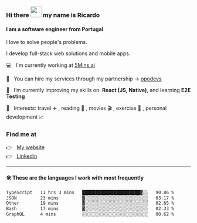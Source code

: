 ### Hi there <img src="https://raw.githubusercontent.com/iampavangandhi/iampavangandhi/master/gifs/Hi.gif" width="30"> my name is Ricardo
#### I am a software engineer from Portugal
I love to solve people's problems.

I develop full-stack web solutions and mobile apps.

💻  &nbsp; I'm currently working at <a href="https://5mins.ai/">5Mins.ai</a>

💼  &nbsp; You can hire my services through my partnership -> <a href="https://github.com/opodevs">opodevs</a>

🌱 &nbsp; I’m currently improving my skills on: **React (JS, Native)**, and learning **E2E Testing**

💙 &nbsp; Interests: travel ✈️ , reading 📖 , movies 🎬 , exercise 🏃 , personal development 📈

### Find me at

<p align="left">
  👉  &nbsp;
  <a href="https://ricardopbarbosa.com" target="_blank">
    My website
  </a>
  <br/>
  👉 &nbsp;
  <a href="https://www.linkedin.com/in/ricardopbarbosa" target="_blank">
    Linkedin
  </a>
</p>

<hr />

#### 🛠 These are the languages I work with most frequently
<!--START_SECTION:waka-->

```txt
TypeScript   11 hrs 3 mins   ██████████████████████▓░░   90.86 %
JSON         23 mins         ▓░░░░░░░░░░░░░░░░░░░░░░░░   03.17 %
Other        19 mins         ▓░░░░░░░░░░░░░░░░░░░░░░░░   02.65 %
Bash         17 mins         ▓░░░░░░░░░░░░░░░░░░░░░░░░   02.33 %
GraphQL      4 mins          ░░░░░░░░░░░░░░░░░░░░░░░░░   00.62 %
```

<!--END_SECTION:waka-->
